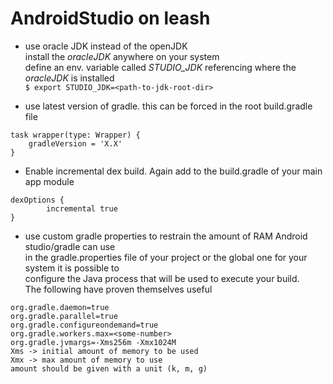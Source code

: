 # AndroidStudio on leash

- use oracle JDK instead of the openJDK  
install the *oracleJDK* anywhere on your system  
define an env. variable called *STUDIO_JDK* referencing where the *oracleJDK* is installed  
`$ export STUDIO_JDK=<path-to-jdk-root-dir>`

- use latest version of gradle. this can be forced in the root build.gradle file  
```
task wrapper(type: Wrapper) {
    gradleVersion = 'X.X'
}
```  
- Enable incremental dex build. Again add to the build.gradle of your main app module  
```
dexOptions {
        incremental true
}
```  
- use custom gradle properties to restrain the amount of RAM Android studio/gradle can use  
in the gradle.properties file of your project or the global one for your system it is possible to   
configure the Java process that will be used to execute your build.  
The following have proven themselves useful  
```
org.gradle.daemon=true
org.gradle.parallel=true
org.gradle.configureondemand=true
org.gradle.workers.max=<some-number>
org.gradle.jvmargs=-Xms256m -Xmx1024M
Xms -> initial amount of memory to be used
Xmx -> max amount of memory to use
amount should be given with a unit (k, m, g)
```

